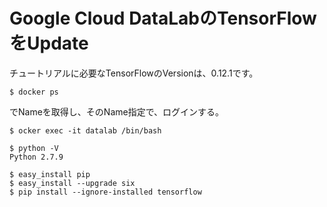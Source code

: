 # Google Cloud DataLabのTensorFlowをUpdate

チュートリアルに必要なTensorFlowのVersionは、0.12.1です。

```shell
$ docker ps
```
でNameを取得し、そのName指定で、ログインする。

```shell
$ ocker exec -it datalab /bin/bash
```

```shell
$ python -V      
Python 2.7.9
```

```shell
$ easy_install pip
$ easy_install --upgrade six
$ pip install --ignore-installed tensorflow
```

